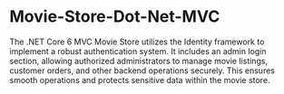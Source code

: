 # Movie-Store-Dot-Net-MVC

The .NET Core 6 MVC Movie Store utilizes the Identity framework to implement a robust authentication system. It includes an admin login section, allowing authorized administrators to manage movie listings, customer orders, and other backend operations securely. This ensures smooth operations and protects sensitive data within the movie store.
